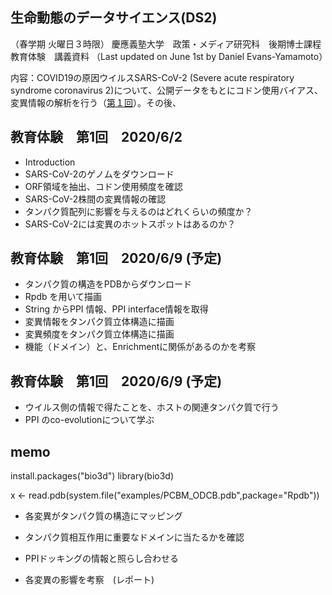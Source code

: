 ## 生命動態のデータサイエンス(DS2)
（春学期 火曜日３時限）
慶應義塾大学　政策・メディア研究科　後期博士課程　教育体験　講義資料
（Last updated on June 1st by Daniel Evans-Yamamoto）



内容：COVID19の原因ウイルスSARS-CoV-2 (Severe acute respiratory syndrome coronavirus 2)について、公開データをもとにコドン使用バイアス、変異情報の解析を行う（[第１回](https://github.com/DanYamamotoEvans/DanYamamotoEvans.github.io/blob/master/blog/code/ds4gd.md#教育体験第1回202062)）。その後、

## 教育体験　第1回　2020/6/2
- Introduction
- SARS-CoV-2のゲノムをダウンロード
- ORF領域を抽出、コドン使用頻度を確認
- SARS-CoV-2株間の変異情報の確認
- タンパク質配列に影響を与えるのはどれくらいの頻度か？
- SARS-CoV-2には変異のホットスポットはあるのか？

## 教育体験　第1回　2020/6/9 (予定)
- タンパク質の構造をPDBからダウンロード
- Rpdb を用いて描画
- String からPPI 情報、PPI interface情報を取得
- 変異情報をタンパク質立体構造に描画
- 変異頻度をタンパク質立体構造に描画
- 機能（ドメイン）と、Enrichmentに関係があるのかを考察

##  教育体験　第1回　2020/6/9 (予定)
- ウイルス側の情報で得たことを、ホストの関連タンパク質で行う
- PPI のco-evolutionについて学ぶ



## memo 
install.packages("bio3d")
library(bio3d)



x <- read.pdb(system.file("examples/PCBM_ODCB.pdb",package="Rpdb"))

- 各変異がタンパク質の構造にマッピング

- タンパク質相互作用に重要なドメインに当たるかを確認
- PPIドッキングの情報と照らし合わせる
- 各変異の影響を考察　(レポート)
